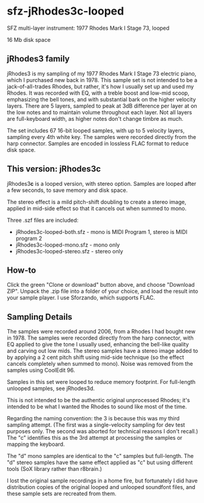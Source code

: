 # sfz-jRhodes3c-looped

SFZ multi-layer instrument: 1977 Rhodes Mark I Stage 73, looped

16 Mb disk space

## jRhodes3 family

jRhodes3 is my sampling of my 1977 Rhodes Mark I Stage 73 electric piano, which
I purchased new back in 1978. This sample set is not intended to be a jack-of-all-trades
Rhodes, but rather, it's how I usually set up and used my Rhodes. It was recorded with EQ,
with a treble boost and low-mid scoop, emphasizing the bell tones, and with
substantial bark on the higher velocity layers. There are 5 layers, sampled
to peak at 3dB difference per layer at on the low notes and to maintain volume
throughout each layer. Not all layers are full-keyboard width, as higher notes
don't change timbre as much.

The set includes 67 16-bit looped samples, with up to 5 velocity layers,
sampling every 4th white key.
The samples were recorded directly from the harp connector.
Samples are encoded in lossless FLAC format to reduce disk space.

## This version: jRhodes3c

jRhodes3**c** is a looped version, with stereo option.  Samples are looped after a
few seconds, to save memory and disk space.

The stereo effect is a mild pitch-shift doubling to create a stereo image, applied in mid-side effect so that it cancels out when summed to mono.

Three .szf files are included:
* jRhodes3c-looped-both.sfz - mono is MIDI Program 1, stereo is MIDI program 2
* jRhodes3c-looped-mono.sfz - mono only
* jRhodes3c-looped-stereo.sfz - stereo only

## How-to

Click the green "Clone or download" button above, and choose
"Download ZIP".  Unpack the .zip file into a folder of your choice,
and load the result into your sample player.  I use Sforzando, which
supports FLAC.

## Sampling Details

The samples were recorded around 2006, from a Rhodes I had bought
new in 1978.  The samples were recorded directly from the harp
connector, with EQ applied to give the tone I usually used, enhancing
the bell-like quality and carving out low mids.  The stereo samples have
a stereo image added to by applying a 2 cent pitch shift using mid-side
technique (so the effect cancels completely when summed to mono).
Noise was removed from the samples using CoolEdit 96.

Samples in this set were looped to reduce memory footprint.
For full-length unlooped samples, see jRhodes3d.

This is not intended to be the authentic original unprocessed Rhodes;
it's intended to be what I wanted the Rhodes to sound like most of
the time.

Regarding the naming convention: the 3 is because this was my
third sampling attempt.  (The first was a single-velocity sampling
for dev test purposes only.  The second was aborted for technical
reasons I don't recall.)  The "c" identifies this as the 3rd
attempt at processing the samples or mapping the keyboard.

The "d" mono samples are identical to the "c" samples but full-length.
The "d" stereo samples have the same effect applied as "c" but
using different tools (SoX library rather than r8brain.)

I lost the original sample recordings in a home fire, but fortunately
I did have distribution copies of the original looped and unlooped
soundfont files, and these sample sets are recreated from them.
